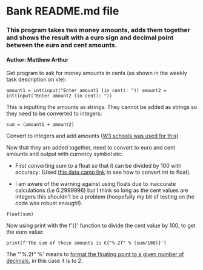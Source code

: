 # Bank README.md file
### This program takes two money amounts, adds them together and shows the result with a euro sign and decimal point between the euro and cent amounts. 
#### Author: Matthew Arthur

Get program to ask for money amounts in cents (as shown in the weekly task description on vle):

`amount1 = int(input("Enter amount1 (in cent): "))
amount2 = int(input("Enter amount2 (in cent): "))`

This is inputting the amounts as strings. They cannot be added as strings so they need to be converted to integers: 

`sum = (amount1 + amount2)`

Convert to integers and add amounts ([W3 schools was used for this](https://www.w3schools.com/python/python_howto_add_two_numbers.asp))

Now that they are added together, need to convert to euro and cent amounts and output with currency symbol etc:
- First converting sum to a float so that it can be divided by 100 with accuracy: (Used [this data camp link](https://www.datacamp.com/tutorial/python-data-type-conversion) to see how to convert int to float).

- I am aware of the warning against using floats due to inaccurate calculations (i.e 0.2999996) but I think so long as the cent values are integers this shouldn't be a problem (hoopefully my bit of testing on the code was robust enough!). 

`float(sum)`

Now using print with the f'{}' function to divide the cent value by 100, to get the euro value:

`print(f'The sum of these amounts is €{"%.2f" % (sum/100)}')`

The '"%.2f" %' means to [format the floating point to a given number of decimals](https://www.freecodecamp.org/news/2f-in-python-what-does-it-mean/#:~:text=So%20%25.2f%20means%20to%20round%20up%20to%20two%20decimal%20places.), in this case it is to 2. 
